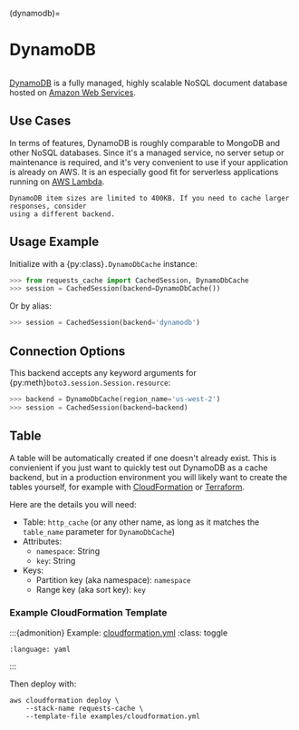 (dynamodb)=
# DynamoDB
```{image} ../../_static/dynamodb.png
```

[DynamoDB](https://aws.amazon.com/dynamodb) is a fully managed, highly scalable NoSQL document
database hosted on [Amazon Web Services](https://aws.amazon.com).

## Use Cases
In terms of features, DynamoDB is roughly comparable to MongoDB and other NoSQL databases. Since
it's a managed service, no server setup or maintenance is required, and it's very convenient to use
if your application is already on AWS. It is an especially good fit for serverless applications
running on [AWS Lambda](https://aws.amazon.com/lambda).

```{warning}
DynamoDB item sizes are limited to 400KB. If you need to cache larger responses, consider
using a different backend.
```

## Usage Example
Initialize with a {py:class}`.DynamoDbCache` instance:
```python
>>> from requests_cache import CachedSession, DynamoDbCache
>>> session = CachedSession(backend=DynamoDbCache())
```

Or by alias:
```python
>>> session = CachedSession(backend='dynamodb')
```

## Connection Options
This backend accepts any keyword arguments for {py:meth}`boto3.session.Session.resource`:
```python
>>> backend = DynamoDbCache(region_name='us-west-2')
>>> session = CachedSession(backend=backend)
```

## Table
A table will be automatically created if one doesn't already exist. This is convienient if you just
want to quickly test out DynamoDB as a cache backend, but in a production environment you will
likely want to create the tables yourself, for example with
[CloudFormation](https://aws.amazon.com/cloudformation/) or [Terraform](https://www.terraform.io/).

Here are the details you will need:

- Table: `http_cache` (or any other name, as long as it matches the `table_name` parameter for `DynamoDbCache`)
- Attributes:
  - `namespace`: String
  - `key`: String
- Keys:
  - Partition key (aka namespace): `namespace`
  - Range key (aka sort key): `key`

### Example CloudFormation Template
:::{admonition} Example: [cloudformation.yml](https://github.com/reclosedev/requests-cache/blob/master/examples/cloudformation.yml)
:class: toggle
```{literalinclude} ../../../examples/cloudformation.yml
:language: yaml
```
:::

Then deploy with:
```
aws cloudformation deploy \
    --stack-name requests-cache \
    --template-file examples/cloudformation.yml
```
